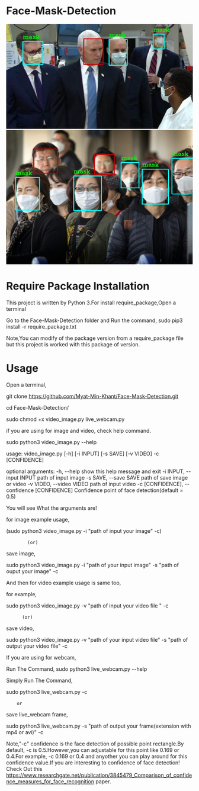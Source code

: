 # Face-Mask-Detection

<img src="test_img/test_3.jpg" width=600>
<img src="test_img/test_image_2.jpg" width=600>


# Require Package Installation 
This project is written by Python 3.For install require_package,Open a terminal 

Go to the Face-Mask-Detection folder and Run the command, sudo pip3 install -r require_package.txt 

Note,You can modify of the package version from a require_package file but this project is worked with this package of version.

# Usage 

Open a terminal,

git clone https://github.com/Myat-Min-Khant/Face-Mask-Detection.git

cd Face-Mask-Detection/

sudo chmod +x video_image.py live_webcam.py 

if you are using for image and video, check help command.

sudo python3 video_image.py --help

usage: video_image.py [-h] [-i INPUT] [-s SAVE] [-v VIDEO] -c [CONFIDENCE]

optional arguments:
  -h, --help            show this help message and exit
  -i INPUT, --input INPUT
                        path of input image
  -s SAVE, --save SAVE  path of save image or video
  -v VIDEO, --video VIDEO
                        path of input video
  -c [CONFIDENCE], --confidence [CONFIDENCE]
                        Confidence point of face detection(default = 0.5)
                      
You will see What the arguments are!

for image example usage,


  
  (sudo python3 video_image.py -i "path of input your image" -c)
  
  
  
  
  
            (or)
     
  save image,
  
  sudo python3 video_image.py -i "path of your input image" -s "path of ouput your image" -c 
 
And then for video example usage  is same too,

  for example,
  
   sudo python3 video_image.py -v "path of  input your video file " -c
   
          (or)
          
   save video,
   
   sudo python3 video_image.py -v "path of your input video file" -s "path of output your video file" -c 
   


If you are using for webcam, 

Run The Command, sudo python3 live_webcam.py --help 

Simply Run The Command, 
 
 sudo python3 live_webcam.py  -c
 
        or 
        
 save live_webcam frame,
 
 sudo python3 live_webcam.py -s "path of output  your frame(extension with mp4 or avi)" -c 
 
 
 Note,"-c" confidence is the face detection of possible point rectangle.By default, -c is 0.5.However,you can adjustable for this point like 0.169 or 0.4.For example, -c 0.169 or 0.4 and anyother you can play around for this confidence value.If you are interesting to confidence of face detection! Check Out  this https://www.researchgate.net/publication/3845479_Comparison_of_confidence_measures_for_face_recognition paper.


 
   
   
   

  

 




